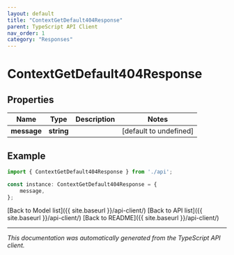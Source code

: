 ```yaml
---
layout: default
title: "ContextGetDefault404Response"
parent: TypeScript API Client
nav_order: 1
category: "Responses"
---
```


# ContextGetDefault404Response


## Properties

Name | Type | Description | Notes
------------ | ------------- | ------------- | -------------
**message** | **string** |  | [default to undefined]

## Example

```typescript
import { ContextGetDefault404Response } from './api';

const instance: ContextGetDefault404Response = {
    message,
};
```

[Back to Model list]({{ site.baseurl }}/api-client/) [Back to API list]({{ site.baseurl }}/api-client/) [Back to README]({{ site.baseurl }}/api-client/)


---

*This documentation was automatically generated from the TypeScript API client.*
